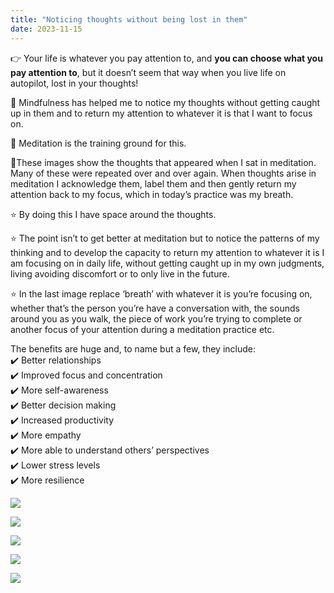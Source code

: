 ```yaml
---
title: "Noticing thoughts without being lost in them"
date: 2023-11-15
---
```

👉 Your life is whatever you pay attention to, and **you can choose what you pay attention to**, but it doesn’t seem that way when you live life on autopilot, lost in your thoughts!  
  
💭 Mindfulness has helped me to notice my thoughts without getting caught up in them and to return my attention to whatever it is that I want to focus on.  
  
💪 Meditation is the training ground for this.  
  
🧠These images show the thoughts that appeared when I sat in meditation. Many of these were repeated over and over again. When thoughts arise in meditation I acknowledge them, label them and then gently return my attention back to my focus, which in today’s practice was my breath.  
  
⭐ By doing this I have space around the thoughts.  
  
⭐ The point isn’t to get better at meditation but to notice the patterns of my thinking and to develop the capacity to return my attention to whatever it is I am focusing on in daily life, without getting caught up in my own judgments, living avoiding discomfort or to only live in the future.  
  
⭐ In the last image replace ‘breath’ with whatever it is you’re focusing on, whether that’s the person you’re have a conversation with, the sounds around you as you walk, the piece of work you’re trying to complete or another focus of your attention during a meditation practice etc.  
  
The benefits are huge and, to name but a few, they include:  
✔️ Better relationships  
✔️ Improved focus and concentration  
✔️ More self-awareness  
✔️ Better decision making  
✔️ Increased productivity  
✔️ More empathy  
✔️ More able to understand others’ perspectives  
✔️ Lower stress levels  
✔️ More resilience

![](/images/blog/1.png) 

![](/images/blog/2.png) 

![](/images/blog/3.png) 

![](/images/blog/4.png) 

![](/images/blog/5.png) 